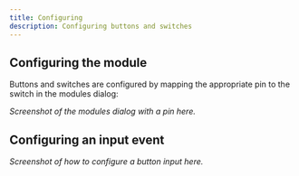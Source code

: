 ```yaml
---
title: Configuring
description: Configuring buttons and switches
---
```


## Configuring the module

Buttons and switches are configured by mapping the appropriate pin to the switch in the modules dialog:

_Screenshot of the modules dialog with a pin here._

## Configuring an input event

_Screenshot of how to configure a button input here._
